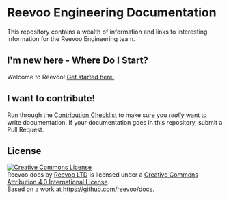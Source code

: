 # Reevoo Engineering Documentation

This repository contains a wealth of information and links to interesting information for the Reevoo Engineering team.

## I'm new here - Where Do I Start?

Welcome to Reevoo! [Get started here.](new_starter.md)

## I want to contribute!

Run through the [Contribution Checklist](contribution.md) to make sure you *really* want to write documentation. If your documentation goes in this repository, submit a Pull Request.

## License
<a rel="license" href="http://creativecommons.org/licenses/by/4.0/"><img alt="Creative Commons License" style="border-width:0" src="https://i.creativecommons.org/l/by/4.0/88x31.png" /></a><br /><span xmlns:dct="http://purl.org/dc/terms/" href="http://purl.org/dc/dcmitype/Text" property="dct:title" rel="dct:type">Reevoo docs</span> by <a xmlns:cc="http://creativecommons.org/ns#" href="http://reevoo.github.io/" property="cc:attributionName" rel="cc:attributionURL">Reevoo LTD</a> is licensed under a <a rel="license" href="http://creativecommons.org/licenses/by/4.0/">Creative Commons Attribution 4.0 International License</a>.<br />Based on a work at <a xmlns:dct="http://purl.org/dc/terms/" href="https://github.com/reevoo/docs" rel="dct:source">https://github.com/reevoo/docs</a>.
